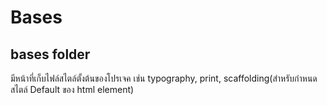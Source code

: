 # Bases

## bases folder
มีหน้าที่เก็บไฟล์สไตล์ตั้งต้นของโปรเจค เช่น typography, print, scaffolding(สำหรับกำหนดสไตล์ Default ของ html element)

